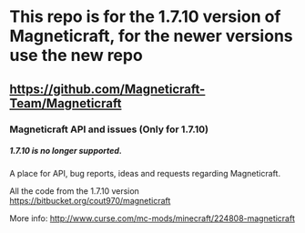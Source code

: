 # This repo is for the 1.7.10 version of Magneticraft, for the newer versions use the new repo
## https://github.com/Magneticraft-Team/Magneticraft

### Magneticraft API and issues (Only for 1.7.10)
##### 1.7.10 is no longer supported.
A place for API, bug reports, ideas and requests regarding Magneticraft.

All the code from the 1.7.10 version https://bitbucket.org/cout970/magneticraft 

More info: http://www.curse.com/mc-mods/minecraft/224808-magneticraft 
